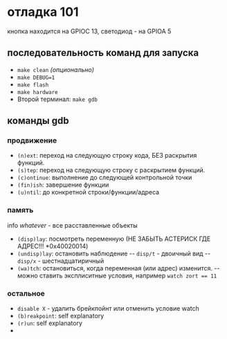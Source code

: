 # отладка 101
кнопка находится на GPIOC 13, светодиод - на GPIOA 5
## последовательность команд для запуска

- `make clean` _(опционально)_
- `make DEBUG=1`
- `make flash`
- `make hardware`
- Второй терминал: `make gdb`

## команды gdb

### продвижение
- `(n)ext`: переход на следующую строку кода, БЕЗ раскрытия функций.
- `(s)tep`: переход на следующую строку с раскрытием функций.
- `(c)ontinue`: выполнение до следующей контрольной точки
- `(fin)ish`: завершение функции
- `(u)ntil`: до конкретной строки/функции/адреса

### память
info _whatever_ - все расставленные объекты


- `(disp)lay`: посмотреть переменную (НЕ ЗАБЫТЬ АСТЕРИСК ГДЕ АДРЕС!!! *0x40020014)
- `(undisp)lay`: остановить наблюдение
-- `disp/t` \- двоичный вид
-- `disp/x` \- шестнадцатиричный
- `(wa)tch`: остановиться, когда переменная (или адрес) изменится. 
-- можно ставить эксплиситные условия, например `watch zort == 11`

### остальное
- `disable X` - удалить брейкпойнт или отменить условие watch
- `(b)reakpoint`: self explanatory
- `(r)un`: self explanatory 
- 